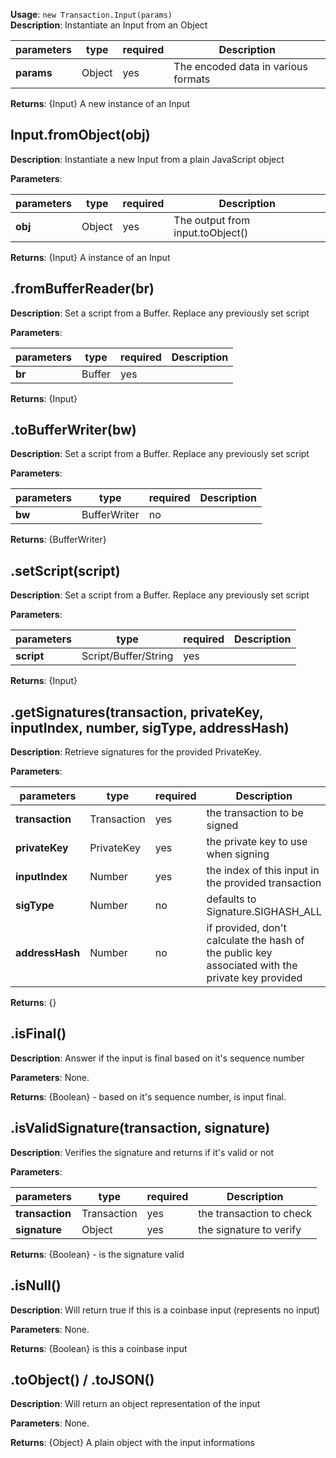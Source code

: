 **Usage**: `new Transaction.Input(params)`  
**Description**: Instantiate an Input from an Object

| parameters | type   | required | Description                         |
| ---------- | ------ | -------- | ----------------------------------- |
| **params** | Object | yes      | The encoded data in various formats |

**Returns**: {Input} A new instance of an Input

## Input.fromObject(obj)

**Description**: Instantiate a new Input from a plain JavaScript object

**Parameters**:

| parameters | type   | required | Description                      |
| ---------- | ------ | -------- | -------------------------------- |
| **obj**    | Object | yes      | The output from input.toObject() |

**Returns**: {Input} A instance of an Input

## .fromBufferReader(br)

**Description**: Set a script from a Buffer. Replace any previously set script

**Parameters**:

| parameters | type   | required | Description |
| ---------- | ------ | -------- | ----------- |
| **br**     | Buffer | yes      |             |

**Returns**: {Input}

## .toBufferWriter(bw)

**Description**: Set a script from a Buffer. Replace any previously set script

**Parameters**:

| parameters | type         | required | Description |
| ---------- | ------------ | -------- | ----------- |
| **bw**     | BufferWriter | no       |             |

**Returns**: {BufferWriter}

## .setScript(script)

**Description**: Set a script from a Buffer. Replace any previously set script

**Parameters**:

| parameters | type                 | required | Description |
| ---------- | -------------------- | -------- | ----------- |
| **script** | Script/Buffer/String | yes      |             |

**Returns**: {Input}

## .getSignatures(transaction, privateKey, inputIndex, number, sigType, addressHash)

**Description**: Retrieve signatures for the provided PrivateKey.

**Parameters**:

| parameters      | type        | required | Description                                                                                      |
| --------------- | ----------- | -------- | ------------------------------------------------------------------------------------------------ |
| **transaction** | Transaction | yes      | the transaction to be signed                                                                     |
| **privateKey**  | PrivateKey  | yes      | the private key to use when signing                                                              |
| **inputIndex**  | Number      | yes      | the index of this input in the provided transaction                                              |
| **sigType**     | Number      | no       | defaults to Signature.SIGHASH_ALL                                                                |
| **addressHash** | Number      | no       | if provided, don't calculate the hash of the public key associated with the private key provided |

**Returns**: {}

## .isFinal()

**Description**: Answer if the input is final based on it's sequence number

**Parameters**: None.

**Returns**: {Boolean} - based on it's sequence number, is input final.

## .isValidSignature(transaction, signature)

**Description**: Verifies the signature and returns if it's valid or not

**Parameters**:

| parameters      | type        | required | Description              |
| --------------- | ----------- | -------- | ------------------------ |
| **transaction** | Transaction | yes      | the transaction to check |
| **signature**   | Object      | yes      | the signature to verify  |

**Returns**: {Boolean} - is the signature valid

## .isNull()

**Description**: Will return true if this is a coinbase input (represents no input)

**Parameters**: None.

**Returns**: {Boolean} is this a coinbase input

## .toObject() / .toJSON()

**Description**: Will return an object representation of the input

**Parameters**: None.

**Returns**: {Object} A plain object with the input informations
